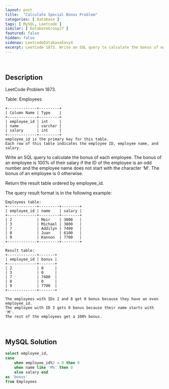 ```yaml
---
layout: post
title:  "Calculate Special Bonus Problem"
categories: [ Database ]
tags: [ MySQL, Leetcode ]
similar: [ DatabaseGroup27 ]
featured: false
hidden: false
sidenav: LeetcodeDatabaseEasy4
excerpt: LeetCode 1873. Write an SQL query to calculate the bonus of each employee.
---
```


<br />

## Description

LeetCode Problem 1873. 

Table: Employees
```
+-------------+---------+
| Column Name | Type    |
+-------------+---------+
| employee_id | int     |
| name        | varchar |
| salary      | int     |
+-------------+---------+
employee_id is the primary key for this table.
Each row of this table indicates the employee ID, employee name, and salary.
```

Write an SQL query to calculate the bonus of each employee. The bonus of an employee is 100% of their salary if the ID of the employee is an odd number and the employee name does not start with the character 'M'. The bonus of an employee is 0 otherwise.

Return the result table ordered by employee_id.

The query result format is in the following example:

 
```
Employees table:
+-------------+---------+--------+
| employee_id | name    | salary |
+-------------+---------+--------+
| 2           | Meir    | 3000   |
| 3           | Michael | 3800   |
| 7           | Addilyn | 7400   |
| 8           | Juan    | 6100   |
| 9           | Kannon  | 7700   |
+-------------+---------+--------+

Result table:
+-------------+-------+
| employee_id | bonus |
+-------------+-------+
| 2           | 0     |
| 3           | 0     |
| 7           | 7400  |
| 8           | 0     |
| 9           | 7700  |
+-------------+-------+

The employees with IDs 2 and 8 get 0 bonus because they have an even employee_id.
The employee with ID 3 gets 0 bonus because their name starts with 'M'.
The rest of the employees get a 100% bonus.
```

<br />

## MySQL Solution


```sql
select employee_id,
case 
	when employee_id%2 = 0 then 0
	when name like 'M%' then 0
	else salary end 
as 'bonus'
from Employees
```
